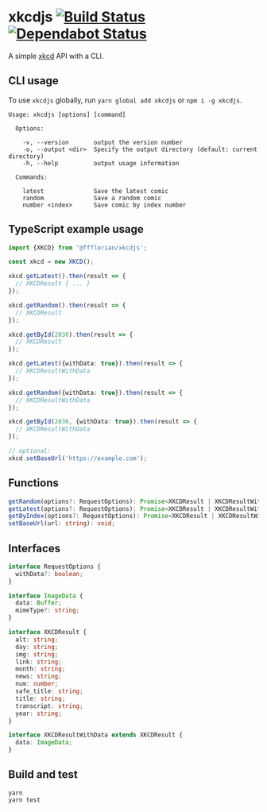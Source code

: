 # xkcdjs [![Build Status](https://api.travis-ci.org/ffflorian/xkcdjs.svg?branch=master)](https://travis-ci.org/ffflorian/xkcdjs/) [![Dependabot Status](https://api.dependabot.com/badges/status?host=github&repo=ffflorian/xkcdjs)](https://dependabot.com)

A simple [xkcd](https://xkcd.com) API with a CLI.

## CLI usage
To use `xkcdjs` globally, run `yarn global add xkcdjs` or `npm i -g xkcdjs`.
```
Usage: xkcdjs [options] [command]

  Options:

    -v, --version       output the version number
    -o, --output <dir>  Specify the output directory (default: current directory)
    -h, --help          output usage information

  Commands:

    latest              Save the latest comic
    random              Save a random comic
    number <index>      Save comic by index number
```

## TypeScript example usage

```ts
import {XKCD} from '@ffflorian/xkcdjs';

const xkcd = new XKCD();

xkcd.getLatest().then(result => {
  // XKCDResult { ... }
});

xkcd.getRandom().then(result => {
  // XKCDResult
});

xkcd.getById(2036).then(result => {
  // XKCDResult
});

xkcd.getLatest({withData: true}).then(result => {
  // XKCDResultWithData
});

xkcd.getRandom({withData: true}).then(result => {
  // XKCDResultWithData
});

xkcd.getById(2036, {withData: true}).then(result => {
  // XKCDResultWithData
});

// optional:
xkcd.setBaseUrl('https://example.com');
```

## Functions
```ts
getRandom(options?: RequestOptions): Promise<XKCDResult | XKCDResultWithData>;
getLatest(options?: RequestOptions): Promise<XKCDResult | XKCDResultWithData>;
getByIndex(options?: RequestOptions): Promise<XKCDResult | XKCDResultWithData>;
setBaseUrl(url: string): void;
```

## Interfaces
```ts
interface RequestOptions {
  withData?: boolean;
}

interface ImageData {
  data: Buffer;
  mimeType?: string;
}

interface XKCDResult {
  alt: string;
  day: string;
  img: string;
  link: string;
  month: string;
  news: string;
  num: number;
  safe_title: string;
  title: string;
  transcript: string;
  year: string;
}

interface XKCDResultWithData extends XKCDResult {
  data: ImageData;
}
```

## Build and test

```
yarn
yarn test
```
